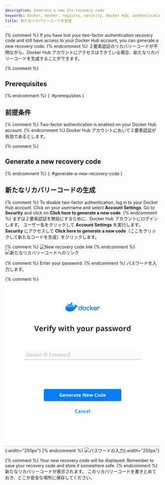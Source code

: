 ```yaml
---
description: Generate a new 2fa recovery code
keywords: Docker, docker, registry, security, Docker Hub, authentication, two-factor authentication
title: 新たなリカバリーコードの生成
---
```


{% comment %}
If you have lost your two-factor authentication recovery code and still have
access to your Docker Hub account, you can generate a new recovery code.
{% endcomment %}
２要素認証のリカバリーコードが不明ながら、Docker Hub アカウントにアクセスはできている場合、新たなリカバリーコードを生成することができます。

{% comment %}
## Prerequisites
{% endcomment %}
{: #prerequisites }
## 前提条件
{% comment %}
Two-factor authentication is enabled on your Docker Hub account.
{% endcomment %}
Docker Hub アカウントにおいて２要素認証が有効であるとします。

{% comment %}
## Generate a new recovery code
{% endcomment %}
{: #generate-a-new-recovery-code }
## 新たなリカバリーコードの生成

{% comment %}
To disable two-factor authentication, log in to your Docker Hub account. Click
on your username and select **Account Settings**.  Go to **Security** and click
on **Click here to generate a new code**.
{% endcomment %}
まずは２要素認証を無効にするために、Docker Hub アカウントにログインします。
ユーザー名をクリックして **Account Settings** を実行します。
**Security** にアクセスして **Click here to generate a new code**（ここをクリックして新たなコードを生成）をクリックします。

{% comment %}
![New recovery code link](../images/2fa-disable-2fa.png)
{% endcomment %}
![新たなリカバリーコードへのリンク](../../images/2fa-disable-2fa.png)

{% comment %}
Enter your password.
{% endcomment %}
パスワードを入力します。

{% comment %}
![Enter your password](../images/2fa-pw-new-code.png){:width="250px"}
{% endcomment %}
![パスワードの入力](../../images/2fa-pw-new-code.png){:width="250px"}

{% comment %}
Your new recovery code will be displayed. Remember to save your recovery code
and store it somewhere safe.
{% endcomment %}
新たなリカバリーコードが表示されます。
このリカバリーコードを書きとめておき、どこか安全な場所に保存してください。
